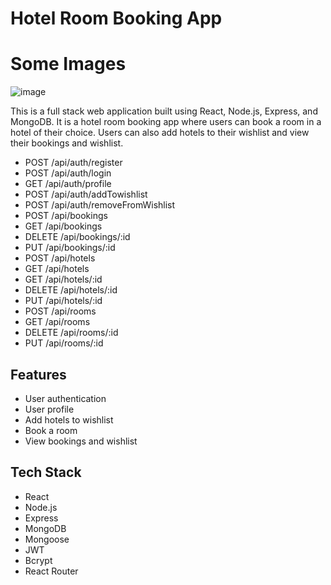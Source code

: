 # Hotel Room Booking App

# Some Images

![image](https://github.com/anantnipunge/Book_Your_Room/assets/82041920/b4f5335b-df8e-4c6e-92ed-c2d61e2a2e7d)


This is a full stack web application built using React, Node.js, Express, and MongoDB. It is a hotel room booking app where users can book a room in a hotel of their choice. Users can also add hotels to their wishlist and view their bookings and wishlist.


- POST /api/auth/register
- POST /api/auth/login
- GET /api/auth/profile
- POST /api/auth/addTowishlist
- POST /api/auth/removeFromWishlist
- POST /api/bookings
- GET /api/bookings
- DELETE /api/bookings/:id
- PUT /api/bookings/:id
- POST /api/hotels
- GET /api/hotels
- GET /api/hotels/:id
- DELETE /api/hotels/:id
- PUT /api/hotels/:id
- POST /api/rooms
- GET /api/rooms
- DELETE /api/rooms/:id
- PUT /api/rooms/:id

## Features

- User authentication
- User profile
- Add hotels to wishlist
- Book a room
- View bookings and wishlist

## Tech Stack

- React
- Node.js
- Express
- MongoDB
- Mongoose
- JWT
- Bcrypt
- React Router
